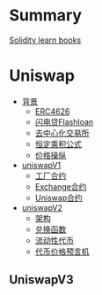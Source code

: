 # Summary

[Solidity learn books](README.md)

# Uniswap
- [背景]()
  - [ERC4626](uniswap/background/TokenVaults.md)
  - [闪电贷Flashloan](uniswap/background/Flashloan.md)
  - [去中心化交易所](uniswap/background/introduction-to-markets.md)
  - [恒定乘积公式](uniswap/background/constant-function-market-maker.md)
  - [价格操纵](uniswap/background/price-manipulation.md)
- [uniswapV1]()
    - [工厂合约](./uniswap/uniswapV1/uniswap-v1-factory.md)
    - [Exchange合约](./uniswap/uniswapV1/uniswap-v1-exchange.md)
    - [Uniswap合约](./uniswap/uniswapV1/uniswapv1.md)
- [uniswapV2]()
  - [架构](./uniswap/uniswapV2/architecture.md)
  - [兑换函数](./uniswap/uniswapV2/swap-functions.md)
  - [流动性代币](./uniswap/uniswapV2/mint_burn_lp.md)
  - [代币价格预言机](./uniswap/uniswapV2/oracle.md)
## UniswapV3